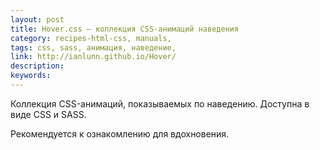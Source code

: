 ```yaml
---
layout: post
title: Hover.css — коллекция CSS-анимаций наведения
category: recipes-html-css, manuals, 
tags: css, sass, анимация, наведение, 
link: http://ianlunn.github.io/Hover/
description: 
keywords: 
---
```


<p>Коллекция CSS-анимаций, показываемых по наведению. Доступна в виде CSS и SASS.</p>
<p>Рекомендуется к ознакомлению для вдохновения.</p>
